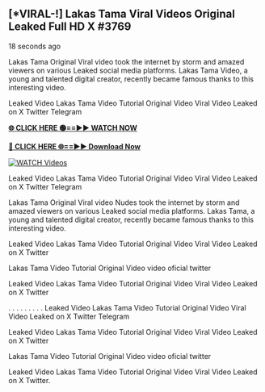 ## [*VIRAL-!] Lakas Tama Viral Videos Original Leaked Full HD X #3769

18 seconds ago

Lakas Tama Original Viral video took the internet by storm and amazed viewers on various Leaked social media platforms. Lakas Tama Video, a young and talented digital creator, recently became famous thanks to this interesting video.

Leaked Video Lakas Tama Video Tutorial Original Video Viral Video Leaked on X Twitter Telegram

**[🌐 CLICK HERE 🟢==►► WATCH NOW](https://xtreamnow.com/viral-videos/)**

**[🔴 CLICK HERE 🌐==►► Download Now](https://xtreamnow.com/viral-videos/)**

[![WATCH Videos](https://i.imgur.com/dJHk4Zq.gif)](https://xtreamnow.com/viral-videos/)

Leaked Video Lakas Tama Video Tutorial Original Video Viral Video Leaked on X Twitter Telegram

Lakas Tama Original Viral video Nudes took the internet by storm and amazed viewers on various Leaked social media platforms. Lakas Tama, a young and talented digital creator, recently became famous thanks to this interesting video.

Leaked Video Lakas Tama Video Tutorial Original Video Viral Video Leaked on X Twitter

Lakas Tama Video Tutorial Original Video video oficial twitter

Leaked Video Lakas Tama Video Tutorial Original Video Viral Video Leaked on X Twitter

. . . . . . . . . Leaked Video Lakas Tama Video Tutorial Original Video Viral Video Leaked on X Twitter Telegram

Leaked Video Lakas Tama Video Tutorial Original Video Viral Video Leaked on X Twitter

Lakas Tama Video Tutorial Original Video video oficial twitter

Leaked Video Lakas Tama Video Tutorial Original Video Viral Video Leaked on X Twitter.
